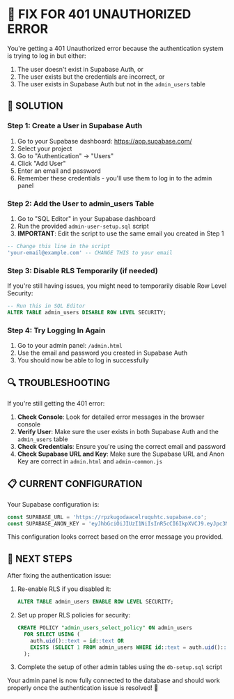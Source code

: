 # 🔐 FIX FOR 401 UNAUTHORIZED ERROR

You're getting a 401 Unauthorized error because the authentication system is trying to log in but either:

1. The user doesn't exist in Supabase Auth, or
2. The user exists but the credentials are incorrect, or
3. The user exists in Supabase Auth but not in the `admin_users` table

## 🚀 SOLUTION

### Step 1: Create a User in Supabase Auth

1. Go to your Supabase dashboard: https://app.supabase.com/
2. Select your project
3. Go to "Authentication" → "Users"
4. Click "Add User"
5. Enter an email and password
6. Remember these credentials - you'll use them to log in to the admin panel

### Step 2: Add the User to admin_users Table

1. Go to "SQL Editor" in your Supabase dashboard
2. Run the provided `admin-user-setup.sql` script
3. **IMPORTANT**: Edit the script to use the same email you created in Step 1

```sql
-- Change this line in the script
'your-email@example.com' -- CHANGE THIS to your email
```

### Step 3: Disable RLS Temporarily (if needed)

If you're still having issues, you might need to temporarily disable Row Level Security:

```sql
-- Run this in SQL Editor
ALTER TABLE admin_users DISABLE ROW LEVEL SECURITY;
```

### Step 4: Try Logging In Again

1. Go to your admin panel: `/admin.html`
2. Use the email and password you created in Supabase Auth
3. You should now be able to log in successfully

## 🔍 TROUBLESHOOTING

If you're still getting the 401 error:

1. **Check Console**: Look for detailed error messages in the browser console
2. **Verify User**: Make sure the user exists in both Supabase Auth and the `admin_users` table
3. **Check Credentials**: Ensure you're using the correct email and password
4. **Check Supabase URL and Key**: Make sure the Supabase URL and Anon Key are correct in `admin.html` and `admin-common.js`

## 📋 CURRENT CONFIGURATION

Your Supabase configuration is:

```javascript
const SUPABASE_URL = 'https://rpzkugodaacelruquhtc.supabase.co';
const SUPABASE_ANON_KEY = 'eyJhbGciOiJIUzI1NiIsInR5cCI6IkpXVCJ9.eyJpc3MiOiJzdXBhYmFzZSIsInJlZiI6InJwemt1Z29kYWFjZWxydXF1aHRjIiwicm9sZSI6ImFub24iLCJpYXQiOjE3MjU3OTc2MzYsImV4cCI6MjA0MTM3MzYzNn0.7aMVg4nCUB1-jKNOsaKYaO9eG5-MwIqBkzSEP9lEV1M';
```

This configuration looks correct based on the error message you provided.

## 🔄 NEXT STEPS

After fixing the authentication issue:

1. Re-enable RLS if you disabled it:
   ```sql
   ALTER TABLE admin_users ENABLE ROW LEVEL SECURITY;
   ```

2. Set up proper RLS policies for security:
   ```sql
   CREATE POLICY "admin_users_select_policy" ON admin_users
     FOR SELECT USING (
       auth.uid()::text = id::text OR
       EXISTS (SELECT 1 FROM admin_users WHERE id::text = auth.uid()::text AND is_super_admin = TRUE)
     );
   ```

3. Complete the setup of other admin tables using the `db-setup.sql` script

Your admin panel is now fully connected to the database and should work properly once the authentication issue is resolved! 🎉
